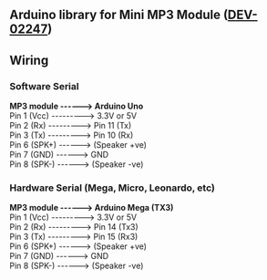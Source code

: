 ## Arduino library for Mini MP3 Module ([DEV-02247](http://www.sgbotic.com/index.php?dispatch=products.view&product_id=2247))

## Wiring 
### Software Serial 
   **MP3 module   ------> Arduino Uno**   
   Pin 1 (Vcc)  ---------> 3.3V or 5V  
   Pin 2 (Rx)   ---------> Pin 11 (Tx)  
   Pin 3 (Tx)   ---------> Pin 10 (Rx)  
   Pin 6 (SPK+) ------> (Speaker +ve)  
   Pin 7 (GND)  ------> GND  
   Pin 8 (SPK-) ------> (Speaker -ve)  

### **Hardware Serial (Mega, Micro, Leonardo, etc)**  
   **MP3 module   ------> Arduino Mega (TX3)**  
   Pin 1 (Vcc)  ---------> 3.3V or 5V  
   Pin 2 (Rx)   ---------> Pin 14 (Tx3)  
   Pin 3 (Tx)   ---------> Pin 15 (Rx3)  
   Pin 6 (SPK+) ------> (Speaker +ve)  
   Pin 7 (GND)  ------> GND  
   Pin 8 (SPK-) ------> (Speaker -ve)  
 



